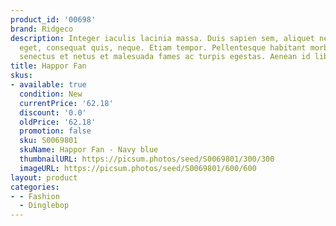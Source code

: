 ```yaml
---
product_id: '00698'
brand: Ridgeco
description: Integer iaculis lacinia massa. Duis sapien sem, aliquet nec, commodo
  eget, consequat quis, neque. Etiam tempor. Pellentesque habitant morbi tristique
  senectus et netus et malesuada fames ac turpis egestas. Aenean id libero.
title: Happor Fan
skus:
- available: true
  condition: New
  currentPrice: '62.18'
  discount: '0.0'
  oldPrice: '62.18'
  promotion: false
  sku: S0069801
  skuName: Happor Fan - Navy blue
  thumbnailURL: https://picsum.photos/seed/S0069801/300/300
  imageURL: https://picsum.photos/seed/S0069801/600/600
layout: product
categories:
- - Fashion
  - Dinglebop
---
```

